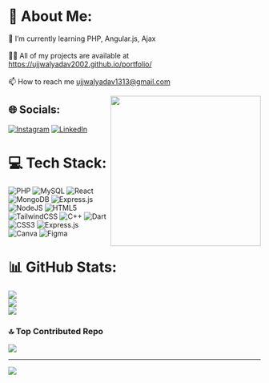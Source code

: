 # 💫 About Me:
🌱 I’m currently learning PHP, Angular.js, Ajax<br><br>👨‍💻 All of my projects are available at https://ujjwalyadav2002.github.io/portfolio/<br><br>📫 How to reach me ujjwalyadav1313@gmail.com

<img src="https://media.tenor.com/GfSX-u7VGM4AAAAC/coding.gif" align="right" width="300"></img>


## 🌐 Socials:
[![Instagram](https://img.shields.io/badge/Instagram-%23E4405F.svg?logo=Instagram&logoColor=white)](https://instagram.com/https://www.instagram.com/code_easy20/?igshid=MGNiNDI5ZTU%3D) [![LinkedIn](https://img.shields.io/badge/LinkedIn-%230077B5.svg?logo=linkedin&logoColor=white)](https://linkedin.com/in/https://www.linkedin.com/in/ujjwal-yadav-275712279/) 

# 💻 Tech Stack:
![PHP](https://img.shields.io/badge/php-%23777BB4.svg?style=plastic&logo=php&logoColor=white) ![MySQL](https://img.shields.io/badge/mysql-%2300f.svg?style=plastic&logo=mysql&logoColor=white) ![React](https://img.shields.io/badge/react-%2320232a.svg?style=plastic&logo=react&logoColor=%2361DAFB) ![MongoDB](https://img.shields.io/badge/MongoDB-%234ea94b.svg?style=plastic&logo=mongodb&logoColor=white) ![Express.js](https://img.shields.io/badge/express.js-%23404d59.svg?style=plastic&logo=express&logoColor=%2361DAFB) ![NodeJS](https://img.shields.io/badge/node.js-6DA55F?style=plastic&logo=node.js&logoColor=white)  ![HTML5](https://img.shields.io/badge/html5-%23E34F26.svg?style=plastic&logo=html5&logoColor=white) ![TailwindCSS](https://img.shields.io/badge/tailwindcss-%2338B2AC.svg?style=plastic&logo=tailwind-css&logoColor=white) ![C++](https://img.shields.io/badge/c++-%2300599C.svg?style=plastic&logo=c%2B%2B&logoColor=white) ![Dart](https://img.shields.io/badge/dart-%230175C2.svg?style=plastic&logo=dart&logoColor=white) ![CSS3](https://img.shields.io/badge/css3-%231572B6.svg?style=plastic&logo=css3&logoColor=white) ![Express.js](https://img.shields.io/badge/express.js-%23404d59.svg?style=plastic&logo=express&logoColor=%2361DAFB) ![Canva](https://img.shields.io/badge/Canva-%2300C4CC.svg?style=plastic&logo=Canva&logoColor=white) 	![Figma](https://img.shields.io/badge/figma-%23F24E1E.svg?style=plastic&logo=figma&logoColor=white)  
# 📊 GitHub Stats:
![](https://github-readme-stats.vercel.app/api?username=ujjwalyadav2002&theme=highcontrast&hide_border=false&include_all_commits=false&count_private=false)<br/>
![](https://github-readme-streak-stats.herokuapp.com/?user=ujjwalyadav2002&theme=highcontrast&hide_border=false)<br/>
![](https://github-readme-stats.vercel.app/api/top-langs/?username=ujjwalyadav2002&theme=highcontrast&hide_border=false&include_all_commits=false&count_private=false&layout=compact)

### 🔝 Top Contributed Repo
![](https://github-contributor-stats.vercel.app/api?username=ujjwalyadav2002&limit=5&theme=gruvbox&combine_all_yearly_contributions=true)

---
[![](https://visitcount.itsvg.in/api?id=ujjwalyadav2002&icon=0&color=0)](https://visitcount.itsvg.in)

<!-- Proudly created with GPRM ( https://gprm.itsvg.in ) -->
